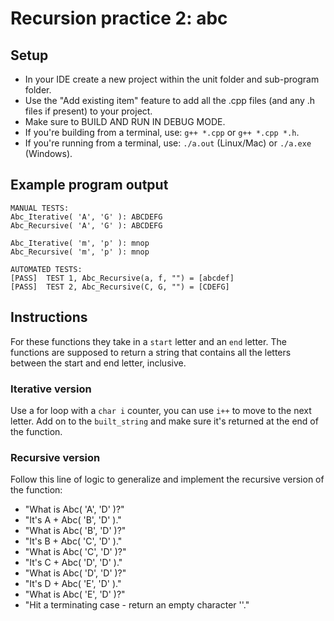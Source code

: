 # Recursion practice 2: abc

## Setup
- In your IDE create a new project within the unit folder and sub-program folder.
- Use the "Add existing item" feature to add all the .cpp files (and any .h files if present) to your project.
- Make sure to BUILD AND RUN IN DEBUG MODE.
- If you're building from a terminal, use: `g++ *.cpp` or `g++ *.cpp *.h`.
- If you're running from a terminal, use: `./a.out` (Linux/Mac) or `./a.exe` (Windows).


## Example program output
```
MANUAL TESTS:
Abc_Iterative( 'A', 'G' ): ABCDEFG
Abc_Recursive( 'A', 'G' ): ABCDEFG

Abc_Iterative( 'm', 'p' ): mnop
Abc_Recursive( 'm', 'p' ): mnop

AUTOMATED TESTS:
[PASS]  TEST 1, Abc_Recursive(a, f, "") = [abcdef]
[PASS]  TEST 2, Abc_Recursive(C, G, "") = [CDEFG]
```


## Instructions

For these functions they take in a `start` letter and an `end` letter. The functions are supposed to return a string that contains all the letters between the start and end letter, inclusive.

### Iterative version
Use a for loop with a `char i` counter, you can use `i++` to move to the next letter. Add on to the `built_string` and make sure it's returned at the end of the function.


### Recursive version
Follow this line of logic to generalize and implement the recursive version of the function:

- "What is Abc( 'A', 'D' )?"
- "It's A + Abc( 'B', 'D' )."
- "What is Abc( 'B', 'D' )?"
- "It's B + Abc( 'C', 'D' )."
- "What is Abc( 'C', 'D' )?"
- "It's C + Abc( 'D', 'D' )."
- "What is Abc( 'D', 'D' )?"
- "It's D + Abc( 'E', 'D' )."
- "What is Abc( 'E', 'D' )?"
- "Hit a terminating case - return an empty character ''."
